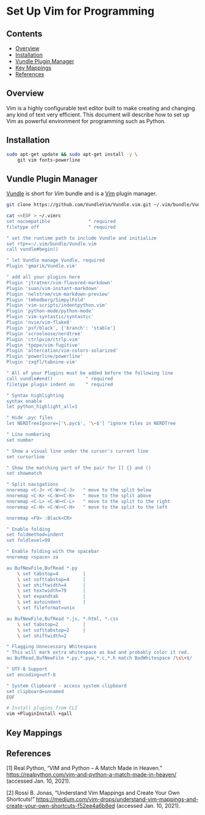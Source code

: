 # Set Up Vim for Programming <!-- omit in toc -->

## Contents <!-- omit in toc -->

- [Overview](#overview)
- [Installation](#installation)
- [Vundle Plugin Manager](#vundle-plugin-manager)
- [Key Mappings](#key-mappings)
- [References](#references)

## Overview

Vim is a highly configurable text editor built to make creating and changing any kind of text very efficient. This document will describe how to set up Vim as powerful environment for programming such as Python.

## Installation

```bash
sudo apt-get update && sudo apt-get install -y \
    git vim fonts-powerline
```

## Vundle Plugin Manager

[Vundle](https://github.com/VundleVim/Vundle.vim) is short for _Vim_ bundle
and is a [Vim](http://www.vim.org/) plugin manager.

```bash
git clone https://github.com/VundleVim/Vundle.vim.git ~/.vim/bundle/Vundle.vim

cat <<EOF > ~/.vimrc
set nocompatible              " required
filetype off                  " required

" set the runtime path to include Vundle and initialize
set rtp+=~/.vim/bundle/Vundle.vim
call vundle#begin()

" let Vundle manage Vundle, required
Plugin 'gmarik/Vundle.vim'

" add all your plugins here
Plugin 'jtratner/vim-flavored-markdown'
Plugin 'suan/vim-instant-markdown'
Plugin 'nelstrom/vim-markdown-preview'
Plugin 'tmhedberg/SimpylFold'
Plugin 'vim-scripts/indentpython.vim'
Plugin 'python-mode/python-mode'
Plugin 'vim-syntastic/syntastic'
Plugin 'nvie/vim-flake8'
Plugin 'psf/black', {'branch': 'stable'}
Plugin 'scrooloose/nerdtree'
Plugin 'ctrlpvim/ctrlp.vim'
Plugin 'tpope/vim-fugitive'
Plugin 'altercation/vim-colors-solarized'
Plugin 'powerline/powerline'
Plugin 'zxqfl/tabnine-vim'

" All of your Plugins must be added before the following line
call vundle#end()            " required
filetype plugin indent on    " required

" Syntax highlighting
syntax enable
let python_highlight_all=1

" Hide .pyc files
let NERDTreeIgnore=['\.pyc$', '\~$'] "ignore files in NERDTree

" Line numbering
set number

" Show a visual line under the cursor's current line
set cursorline

" Show the matching part of the pair for [] {} and ()
set showmatch

" Split navigations
nnoremap <C-J> <C-W><C-J>   " move to the split below
nnoremap <C-K> <C-W><C-K>   " move to the split above
nnoremap <C-L> <C-W><C-L>   " move to the split to the right
nnoremap <C-H> <C-W><C-H>   " move to the split to the left

nnoremap <F9> :Black<CR>

" Enable folding
set foldmethod=indent
set foldlevel=99

" Enable folding with the spacebar
nnoremap <space> za

au BufNewFile,BufRead *.py
    \ set tabstop=4         |
    \ set softtabstop=4     |
    \ set shiftwidth=4      |
    \ set textwidth=79      |
    \ set expandtab         |
    \ set autoindent        |
    \ set fileformat=unix

au BufNewFile,BufRead *.js, *.html, *.css
    \ set tabstop=2         |
    \ set softtabstop=2     |
    \ set shiftwidth=2

" Flagging Unnecessary Whitespace
" This will mark extra whitespace as bad and probably color it red.
au BufRead,BufNewFile *.py,*.pyw,*.c,*.h match BadWhitespace /\s\+$/

" UTF-8 Support
set encoding=utf-8

" System Clipboard - access system clipboard
set clipboard=unnamed
EOF

# Install plugins from CLI
vim +PluginInstall +qall
```

## Key Mappings

## References

[1] Real Python, “VIM and Python – A Match Made in Heaven.” https://realpython.com/vim-and-python-a-match-made-in-heaven/ (accessed Jan. 10, 2021).

[2] Rossi B. Jonas, “Understand Vim Mappings and Create Your Own Shortcuts!” https://medium.com/vim-drops/understand-vim-mappings-and-create-your-own-shortcuts-f52ee4a6b8ed (accessed Jan. 10, 2021).
